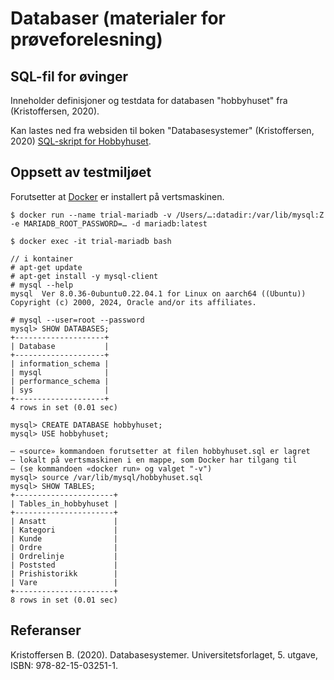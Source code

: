 # Databaser (materialer for prøveforelesning)

## SQL-fil for øvinger
Inneholder definisjoner og testdata for databasen "hobbyhuset" fra (Kristoffersen, 2020).

Kan lastes ned fra websiden til boken "Databasesystemer" (Kristoffersen, 2020) [SQL-skript for Hobbyhuset](https://www.dbsys.info/Databasesystemer/1_Datasett/sqlskript.html).

## Oppsett av testmiljøet

Forutsetter at [Docker](https://docs.docker.com/engine/install/) er installert på vertsmaskinen. 

	$ docker run --name trial-mariadb -v /Users/…:datadir:/var/lib/mysql:Z -e MARIADB_ROOT_PASSWORD=… -d mariadb:latest

	$ docker exec -it trial-mariadb bash

	// i kontainer
	# apt-get update
	# apt-get install -y mysql-client
	# mysql --help
	mysql  Ver 8.0.36-0ubuntu0.22.04.1 for Linux on aarch64 ((Ubuntu))
	Copyright (c) 2000, 2024, Oracle and/or its affiliates.

	# mysql --user=root --password
	mysql> SHOW DATABASES;
	+--------------------+
	| Database           |
	+--------------------+
	| information_schema |
	| mysql              |
	| performance_schema |
	| sys                |
	+--------------------+
	4 rows in set (0.01 sec)

	mysql> CREATE DATABASE hobbyhuset;
	mysql> USE hobbyhuset;

	— «source» kommandoen forutsetter at filen hobbyhuset.sql er lagret 
	— lokalt på vertsmaskinen i en mappe, som Docker har tilgang til 
	— (se kommandoen «docker run» og valget "-v")
	mysql> source /var/lib/mysql/hobbyhuset.sql 
	mysql> SHOW TABLES;
	+----------------------+
	| Tables_in_hobbyhuset |
	+----------------------+
	| Ansatt               |
	| Kategori             |
	| Kunde                |
	| Ordre                |
	| Ordrelinje           |
	| Poststed             |
	| Prishistorikk        |
	| Vare                 |
	+----------------------+
	8 rows in set (0.01 sec)

## Referanser
Kristoffersen B. (2020). Databasesystemer. Universitetsforlaget, 5. utgave, ISBN: 978-82-15-03251-1.


